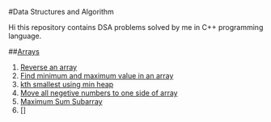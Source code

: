 #Data Structures and Algorithm

Hi this repository contains DSA problems solved by me in C++ programming language.

##[Arrays](Arrays)
1. [Reverse an array](Arrays/reverse_array.cpp)
2. [Find minimum and maximum value in an array](Arrays/MinMax.cpp)
3. [kth smallest using min heap](Arrays/ksmall_min_heap.cpp)
4. [Move all negetive numbers to one side of array](Arrays/move_negetive.cpp)
5. [Maximum Sum Subarray](max_subarray.cpp)
6. []